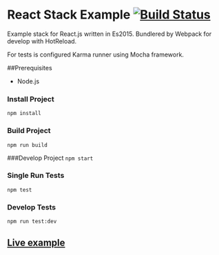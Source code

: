 # React Stack Example [![Build Status](https://travis-ci.org/TondaHack/react-stack.svg?branch=master)](https://travis-ci.org/TondaHack/react-stack)

Example stack for React.js written in Es2015. Bundlered by Webpack for develop with HotReload.

For tests is configured Karma runner using Mocha framework.

##Prerequisites
- Node.js

### Install Project
`npm install`

### Build Project
`npm run build`

###Develop Project
 `npm start`

 ### Single Run Tests
 `npm test`

 ### Develop Tests
 `npm run test:dev`

## [Live example](http://tondahack.github.io/react-stack/)


